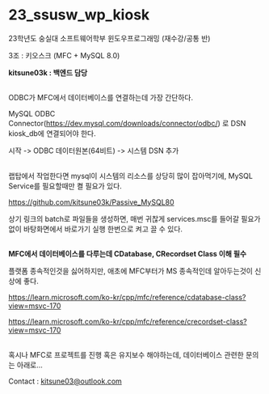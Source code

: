 # 23_ssusw_wp_kiosk

23학년도 숭실대 소프트웨어학부 윈도우프로그래밍 (재수강/공통 반)

3조 : 키오스크 (MFC + MySQL 8.0)

**kitsune03k : 백엔드 담당**

##
ODBC가 MFC에서 데이터베이스를 연결하는데 가장 간단하다.

MySQL ODBC Connector(https://dev.mysql.com/downloads/connector/odbc/) 로 DSN kiosk_db에 연결되어야 한다.

시작 -> ODBC 데이터원본(64비트) -> 시스템 DSN 추가

##
랩탑에서 작업한다면 mysql이 시스템의 리소스를 상당히 많이 잡아먹기에, MySQL Service를 필요할때만 켤 필요가 있다.

https://github.com/kitsune03k/Passive_MySQL80

상기 링크의 batch로 파일들을 생성하면, 매번 귀찮게 services.msc를 들어갈 필요가 없이 바탕화면에서 바로가기 실행 한번으로 켜고 끌 수 있다.

##
**MFC에서 데이터베이스를 다루는데 CDatabase, CRecordset Class 이해 필수**

플랫폼 종속적인것을 싫어하지만, 애초에 MFC부터가 MS 종속적인데 알아두는것이 신상에 좋다.

https://learn.microsoft.com/ko-kr/cpp/mfc/reference/cdatabase-class?view=msvc-170

https://learn.microsoft.com/ko-kr/cpp/mfc/reference/crecordset-class?view=msvc-170

##
혹시나 MFC로 프로젝트를 진행 혹은 유지보수 해야하는데, 데이터베이스 관련한 문의는 아래로...

Contact : kitsune03@outlook.com
